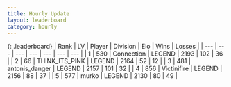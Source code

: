 ```yaml
---
title: Hourly Update
layout: leaderboard
category: hourly
---
```


{: .leaderboard}
| Rank | LV | Player | Division | Elo | Wins | Losses |
| --- | --- | --- | --- | --- | --- | --- |
| <span data-change="0">1</span> | 530 | <span title="ID: 539711">Connection</span> | LEGEND | <span data-change="0">2193</span> | <span data-change="0">102</span> | <span data-change="0">36</span> |
| <span data-change="0">2</span> | 66 | <span title="ID: 528133">THINK_ITS_PINK</span> | LEGEND | <span data-change="0">2164</span> | <span data-change="0">52</span> | <span data-change="0">12</span> |
| <span data-change="1">3</span> | 481 | <span title="ID: 249466">antonis_danger</span> | LEGEND | <span data-change="20">2157</span> | <span data-change="4">101</span> | <span data-change="0">32</span> |
| <span data-change="-1">4</span> | 856 | <span title="ID: 112242">Victinifire</span> | LEGEND | <span data-change="0">2156</span> | <span data-change="0">88</span> | <span data-change="0">37</span> |
| <span data-change="0">5</span> | 577 | <span title="ID: 498323">murko</span> | LEGEND | <span data-change="0">2130</span> | <span data-change="0">80</span> | <span data-change="0">49</span> |